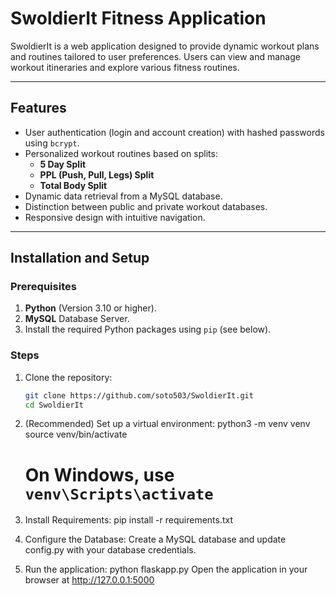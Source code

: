 # SwoldierIt Fitness Application

SwoldierIt is a web application designed to provide dynamic workout plans and routines tailored to user preferences.
Users can view and manage workout itineraries and explore various fitness routines.

---

## Features

- User authentication (login and account creation) with hashed passwords using `bcrypt`.
- Personalized workout routines based on splits:
  - **5 Day Split**
  - **PPL (Push, Pull, Legs) Split**
  - **Total Body Split**
- Dynamic data retrieval from a MySQL database.
- Distinction between public and private workout databases.
- Responsive design with intuitive navigation.

---

## Installation and Setup

### Prerequisites

1. **Python** (Version 3.10 or higher).
2. **MySQL** Database Server.
3. Install the required Python packages using `pip` (see below).

### Steps

1. Clone the repository:
   ```bash
   git clone https://github.com/soto503/SwoldierIt.git
   cd SwoldierIt
   
2. (Recommended) Set up a virtual environment:
   python3 -m venv venv
   source venv/bin/activate
   # On Windows, use `venv\Scripts\activate`
   
4. Install Requirements:
   pip install -r requirements.txt
   
5. Configure the Database:
   Create a MySQL database and update config.py with your database credentials.

6. Run the application:
   python flaskapp.py
   Open the application in your browser at http://127.0.0.1:5000


